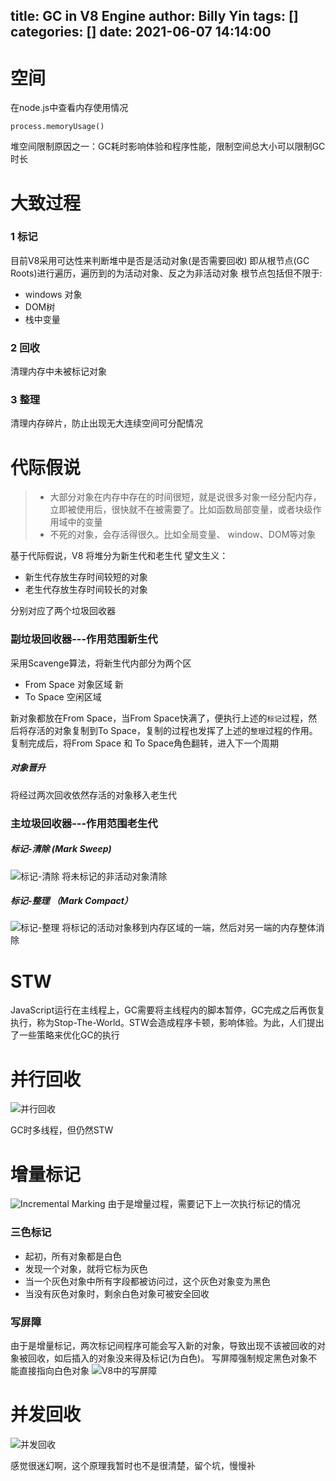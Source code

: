 title: GC in V8 Engine
author: Billy Yin
tags: []
categories: []
date: 2021-06-07 14:14:00
---
# 空间
在node.js中查看内存使用情况
```
process.memoryUsage()
```
堆空间限制原因之一：GC耗时影响体验和程序性能，限制空间总大小可以限制GC时长

# 大致过程

### 1 标记

目前V8采用可达性来判断堆中是否是活动对象(是否需要回收)
即从根节点(GC Roots)进行遍历，遍历到的为活动对象、反之为非活动对象
根节点包括但不限于:
* windows 对象
* DOM树
* 栈中变量
  
### 2 回收
清理内存中未被标记对象
### 3 整理
清理内存碎片，防止出现无大连续空间可分配情况
# 代际假说

>* 大部分对象在内存中存在的时间很短，就是说很多对象一经分配内存，立即被使用后，很快就不在被需要了。比如函数局部变量，或者块级作用域中的变量
>* 不死的对象，会存活得很久。比如全局变量、 window、DOM等对象

基于代际假说，V8 将堆分为新生代和老生代
望文生义：
* 新生代存放生存时间较短的对象
* 老生代存放生存时间较长的对象

分别对应了两个垃圾回收器
### 副垃圾回收器---作用范围新生代
采用Scavenge算法，将新生代内部分为两个区
* From Space 对象区域 新
* To Space 空闲区域

新对象都放在From Space，当From Space快满了，便执行上述的``标记``过程，然后将存活的对象复制到To Space，复制的过程也发挥了上述的``整理``过程的作用。复制完成后，将From Space 和 To Space角色翻转，进入下一个周期

##### 对象晋升
将经过两次回收依然存活的对象移入老生代
### 主垃圾回收器---作用范围老生代
##### 标记-清除 (Mark Sweep)
![标记-清除](https://upload-images.jianshu.io/upload_images/9594241-3d0853b2ec7560da.png?imageMogr2/auto-orient/strip%7CimageView2/2/w/1240)
将未标记的非活动对象清除
##### 标记-整理 （Mark Compact）
![标记-整理](https://upload-images.jianshu.io/upload_images/9594241-1a979b10dd034531.png?imageMogr2/auto-orient/strip%7CimageView2/2/w/1240)
将标记的活动对象移到内存区域的一端，然后对另一端的内存整体消除

# STW
JavaScript运行在主线程上，GC需要将主线程内的脚本暂停，GC完成之后再恢复执行，称为Stop-The-World。STW会造成程序卡顿，影响体验。为此，人们提出了一些策略来优化GC的执行
# 并行回收
![并行回收](https://upload-images.jianshu.io/upload_images/9594241-501fe7e7cf13cd9b.png?imageMogr2/auto-orient/strip%7CimageView2/2/w/1240)

GC时多线程，但仍然STW

# 增量标记
![Incremental Marking](https://upload-images.jianshu.io/upload_images/9594241-cc7540e9d41a0ec2.png?imageMogr2/auto-orient/strip%7CimageView2/2/w/1240)
由于是增量过程，需要记下上一次执行标记的情况

### 三色标记
* 起初，所有对象都是白色
* 发现一个对象，就将它标为灰色
* 当一个灰色对象中所有字段都被访问过，这个灰色对象变为黑色
* 当没有灰色对象时，剩余白色对象可被安全回收

### 写屏障
由于是增量标记，两次标记间程序可能会写入新的对象，导致出现不该被回收的对象被回收，如后插入的对象没来得及标记(为白色)。
写屏障强制规定黑色对象不能直接指向白色对象
![V8中的写屏障](https://upload-images.jianshu.io/upload_images/9594241-9419796d6f44e29f.png?imageMogr2/auto-orient/strip%7CimageView2/2/w/1240)


# 并发回收

![并发回收](https://upload-images.jianshu.io/upload_images/9594241-159089b80547b732.png?imageMogr2/auto-orient/strip%7CimageView2/2/w/1240)

感觉很迷幻啊，这个原理我暂时也不是很清楚，留个坑，慢慢补

